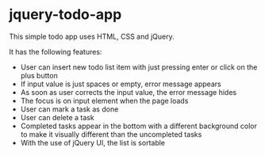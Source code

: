 # jquery-todo-app
This simple todo app uses HTML, CSS and jQuery.

It has the following features:
* User can insert new todo list item with just pressing enter or click on the plus button
* If input value is just spaces or empty, error message appears
* As soon as user corrects the input value, the error message hides
* The focus is on input element when the page loads
* User can mark a task as done
* User can delete a task
* Completed tasks appear in the bottom with a different background color to make it visually different than the uncompleted tasks
* With the use of jQuery UI, the list is sortable